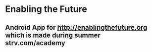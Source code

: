 # Enabling the Future
## Android App for http://enablingthefuture.org which is made during summer strv.com/academy
